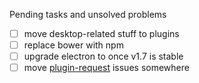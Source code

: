Pending tasks and unsolved problems
- [ ] move desktop-related stuff to plugins
- [ ] replace bower with npm
- [ ] upgrade electron to once v1.7 is stable
- [ ] move [plugin-request](https://github.com/keeweb/keeweb/issues?utf8=%E2%9C%93&q=is%3Aopen%20is%3Aissue%20label%3Aplugin-request%20) issues somewhere
